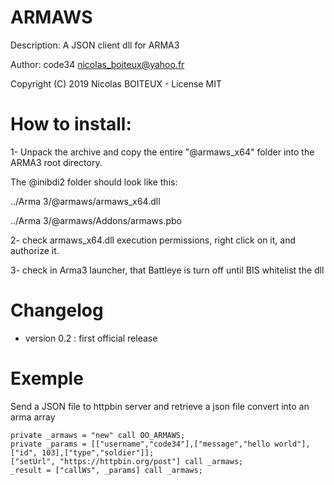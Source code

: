 # ARMAWS

Description: A JSON client dll for ARMA3

Author:  code34 nicolas_boiteux@yahoo.fr

Copyright (C) 2019 Nicolas BOITEUX - License MIT

# How to install:

1- Unpack the archive and copy the entire "@armaws_x64" folder into the ARMA3 root directory.

The @inibdi2 folder should look like this:

../Arma 3/@armaws/armaws_x64.dll

../Arma 3/@armaws/Addons/armaws.pbo

2- check armaws_x64.dll execution permissions, right click on it, and authorize it.

3- check in Arma3 launcher, that Battleye is turn off until BIS whitelist the dll

# Changelog

- version 0.2 : first official release

# Exemple

Send a JSON file to httpbin server and retrieve a json file convert into an arma array

	private _armaws = "new" call OO_ARMAWS;
	private _params = [["username","code34"],["message","hello world"],["id", 103],["type","soldier"]];
	["setUrl", "https://httpbin.org/post"] call _armaws;
	_result = ["callWs", _params] call _armaws;